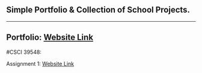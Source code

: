 Simple Portfolio & Collection of School Projects.
----------

----------
Portfolio: [Website Link](https://evantopian.github.io/)
----------

#CSCI 39548:

Assignment 1: [Website Link](https://evantopian.github.io/CSCI%2039548/Assignment1/Index.html)
